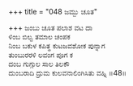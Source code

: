 +++
title = "048 ಜಮ್ಬು ಚೂತ"

+++
ಜಂಬು ಚೂತ ಪಲಾಶ ವಟ ದಾ  
ಳಿಂಬ ಬಿಲ್ವ ತಮಾಲ ಚಂಪಕ  
ನಿಂಬ ಬಕುಳ ಕಪಿತ್ಥ ಕುಟಜವಶೋಕ ಪುನ್ನಾಗ   
ತುಂಬುರರಳಿ ಲವಂಗ ಪೂಗ ಕ  
ದಂಬ ಗುಗ್ಗುಲ ಸಾಲ ತಿಲಕೌ  
ದುಂಬರಾದಿ ದ್ರುಮ ಕುಲವನಾಲಿಂಗಿಸಿತು ವಹ್ನಿ       ॥48॥